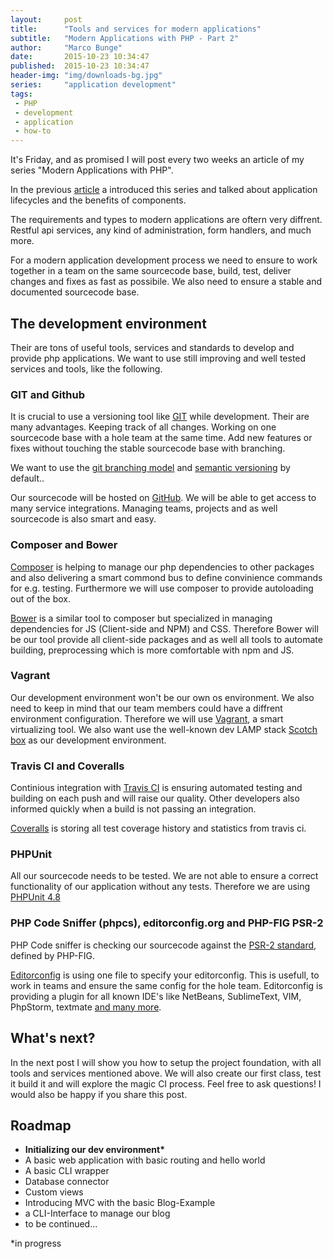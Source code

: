 ```yaml
---
layout:     post
title:      "Tools and services for modern applications"
subtitle:   "Modern Applications with PHP - Part 2"
author:     "Marco Bunge"
date:       2015-10-23 10:34:47
published:  2015-10-23 10:34:47
header-img: "img/downloads-bg.jpg"
series:     "application development"
tags:
 - PHP
 - development
 - application
 - how-to
---
```


It's Friday, and as promised I will post every two weeks an article of my series "Modern Applications with PHP".

In the previous <a href="https://www.marco-bunge.com/2015/10/10/building-applications-with-existing-components/" target="_blank">article</a> a introduced this series and talked about application lifecycles and the benefits of components.

The requirements and types to modern applications are oftern very diffrent. Restful api
services, any kind of administration, form handlers, and much more.

For a modern application development process we need to ensure to work together in a team on the same sourcecode base, build, test, deliver changes and fixes as fast as possibile. We also need to ensure a stable and documented sourcecode base.

## The development environment

Their are tons of useful tools, services and standards to develop and provide php applications. We want to use still improving and well tested services and tools, like the following.

### GIT and Github

It is crucial to use a versioning tool like <a href="https://git-scm.com/">GIT</a> while development. Their are many advantages. Keeping track of all changes. Working on one sourcecode base with a hole team at the same time. Add new features or fixes without touching the stable sourcecode base with branching.

We want to use the <a href="https://git-scm.com/book/en/v2/Git-Branching-Branching-Workflows" target="_blank">git branching model</a> and <a href="https://semver.org/" target="_blank">semantic versioning</a> by default..

Our sourcecode will be hosted on <a href="https://github.com">GitHub</a>. We will be able to get access to many service integrations. Managing teams, projects and as well sourcecode is also smart and easy.

### Composer and Bower

<a href="https://getcomposer.org/" target="_blank">Composer</a> is helping to manage our php dependencies to other packages and also delivering a smart commond bus to define convinience commands for e.g. testing. Furthermore we will use composer to provide autoloading out of the box. 

<a href="https://bower.io/" target="_blank">Bower</a> is a similar tool to composer but specialized in managing dependencies for JS (Client-side and NPM) and CSS. Therefore Bower will be our tool provide all client-side packages and as well all tools to automate building, preprocessing which is more comfortable with npm and JS.

### Vagrant

Our development environment won't be our own os environment. We also need to keep in mind that our team members could have a diffrent environment configuration. Therefore we will use <a href="https://www.vagrantup.com/" target="_blank">Vagrant</a>, a smart virtualizing tool. We also want use the well-known dev LAMP stack <a href="https://box.scotch.io/" target="_blank">Scotch box</a> as our development environment.

### Travis CI and Coveralls

Continious integration with <a href="https://travis-ci.org/" target="_blank">Travis CI</a> is ensuring automated testing and building on each push and will raise our quality. Other developers also informed quickly when a build is not passing an integration.

<a href="https://coveralls.io/" target="_blank">Coveralls</a> is storing all test coverage history and statistics from travis ci.

### PHPUnit

All our sourcecode needs to be tested. We are not able to ensure a correct functionality of our application without any tests. Therefore we are using <a href="https://phpunit.de/" target="_blank">PHPUnit 4.8</a>


### PHP Code Sniffer (phpcs), editorconfig.org and PHP-FIG PSR-2

PHP Code sniffer is checking our sourcecode against the <a href="https://www.php-fig.org/psr/psr-2/" target="_blank">PSR-2 standard</a>, defined by PHP-FIG.

<a href="https://editorconfig.org/">Editorconfig</a> is using one file to specify your editorconfig. This is usefull, to work in teams and ensure the same config for the hole team. Editorconfig is providing a plugin for all known IDE's like NetBeans, SublimeText, VIM, PhpStorm, textmate <a href="https://editorconfig.org/#download" target="_blank">and many more</a>.

## What's next?

In the next post I will show you how to setup the project foundation, with all tools and services mentioned above. We will also create our first class, test it build it and will explore the magic CI process.  Feel free to ask questions! I would also be happy if you share this post.

## Roadmap

 - __Initializing our dev environment*__
 - A basic web application with basic routing and hello world
 - A basic CLI wrapper
 - Database connector
 - Custom views
 - Introducing MVC with the basic Blog-Example
 - a CLI-Interface to manage our blog
 - to be continued...

*in progress
